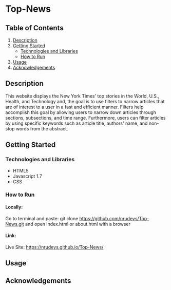 # Top-News

## Table of Contents
1. [Description](#description)
2. [Getting Started](#getting-started)
    * [Technologies and Libraries](#technologies-and-libraries)
    * [How to Run](#how-to-run)
3. [Usage](#usage)
4. [Acknowledgements](#acknowledgements)

## Description
This website displays the New York Times' top stories in the World, U.S., Health, and Technology and, the goal is to use filters to narrow articles that are of interest to a user in a fast and efficient manner. Filters help accomplish this goal by allowing users to narrow down articles through sections, subsections, and time range. Furthermore, users can filter articles by using specific keywords such as article title, authors' name, and non-stop words from the abstract. 

## Getting Started
### Technologies and Libraries
* HTML5
* Javascript 1.7
* CSS

### How to Run
#### Locally:
Go to terminal and paste: git clone https://github.com/nrudeys/Top-News.git and open index.html or about.html with a browser

#### Link:
Live Site: https://nrudeys.github.io/Top-News/

## Usage

## Acknowledgements
